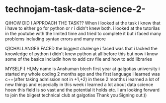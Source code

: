 # technojam-task-data-science-2-
Q)HOW DID I APPROACH THE TASK??
      When i looked at the task i knew that i have to either go for python or r i didn't knew both.
      i looked at the tutorilas in the youtube with the limited time and tried to complete it but i faced many problems including syntax errors and many more
 
Q)CHALLANGES FACED
     the biggest chalenge i faced was that i lacked the knowledge of python i didn't knew python at all before this but now i know some of the basics includin how to add csv file 
     and how to add libraries
     
  MYSELF:)
  HI,My name is Anshuman btech first year at galgotias university i started my whole coding 2 months ago and the first language i learned was c++(after taking admission not in +1,+2) in these 2 months i learned a lot of new things and especially in this week i learned a lot about data science hoew this field is so vast and the potential it holds etc.
 I am looking forward to join the biigest technical club at galgotias 
  Thank you
 Signing out:))
      
     
      
